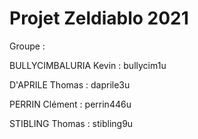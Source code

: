 # Projet Zeldiablo 2021

Groupe : 

BULLYCIMBALURIA Kevin : bullycim1u

D'APRILE Thomas : daprile3u

PERRIN Clément : perrin446u

STIBLING Thomas : stibling9u


